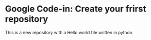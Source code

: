 # Google Code-in: Create your frirst repository
This is a new repository with a Hello world file written in python. 
